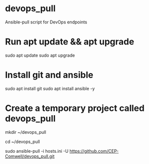 # devops_pull
Ansible-pull script for DevOps endpoints

# Run apt update && apt upgrade
sudo apt update
sudo apt upgrade

# Install git and ansible
sudo apt install git
sudo apt install ansible -y

# Create a temporary project called devops_pull

mkdir ~/devops_pull

cd ~/devops_pull

sudo ansible-pull -i hosts.ini -U https://github.com/CEP-Comwell/devops_pull.git
